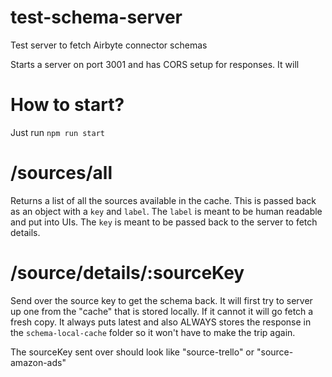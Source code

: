 # test-schema-server

Test server to fetch Airbyte connector schemas

Starts a server on port 3001 and has CORS setup for responses. It will

# How to start?

Just run `npm run start`

# /sources/all

Returns a list of all the sources available in the cache. This is passed back as an object with a `key` and `label`. The `label` is meant to be human readable and put into UIs. The `key` is meant to be passed back to the server to fetch details.

# /source/details/:sourceKey

Send over the source key to get the schema back. It will first try to server up one from the "cache" that is stored locally. If it cannot it will go fetch a fresh copy. It always puts latest and also ALWAYS stores the response in the `schema-local-cache` folder so it won't have to make the trip again.

The sourceKey sent over should look like "source-trello" or "source-amazon-ads"
